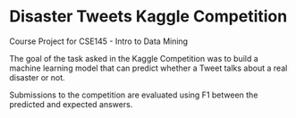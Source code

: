 # Disaster Tweets Kaggle Competition
Course Project for CSE145 - Intro to Data Mining

The goal of the task asked in the Kaggle Competition was to build a machine learning model that can predict whether a Tweet talks about a real disaster or not. 

Submissions to the competition are evaluated using F1 between the predicted and expected answers.
